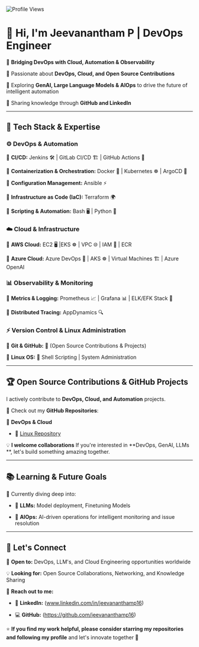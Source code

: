 ![Profile Views](https://komarev.com/ghpvc/?username=jeevananthamp16&color=blue)

# 👋 Hi, I'm Jeevanantham P | **DevOps Engineer**  

🚀 **Bridging DevOps  with Cloud, Automation & Observability**  

🔹 Passionate about **DevOps, Cloud, and Open Source Contributions**  

🔹 Exploring **GenAI, Large Language Models & AIOps** to drive the future of intelligent automation  

🔹 Sharing knowledge through **GitHub and LinkedIn**  

---

## 🔧 Tech Stack & Expertise  

### ⚙️ **DevOps & Automation**  

🔹 **CI/CD:** Jenkins 🛠️ | GitLab CI/CD 🏗️ | GitHub Actions 🚀  

🔹 **Containerization & Orchestration:** Docker 🐳 | Kubernetes ☸️ | ArgoCD 🔄  

🔹 **Configuration Management:** Ansible ⚡ 

🔹 **Infrastructure as Code (IaC):** Terraform 🌍  

🔹 **Scripting & Automation:** Bash 🖥️ | Python 🐍  

### ☁️ **Cloud & Infrastructure** 

🔹 **AWS Cloud:** EC2 🖥️ |EKS ☸️ | VPC 🌐 | IAM 🔑 | ECR 

🔹 **Azure Cloud:** Azure DevOps 🚀 | AKS ☸️ | Virtual Machines 🏗️ |  Azure OpenAI

### 📊 **Observability & Monitoring**  

🔹 **Metrics & Logging:** Prometheus 📈 | Grafana 📊 | ELK/EFK Stack 📑  

🔹 **Distributed Tracing:** AppDynamics 🔍  

### ⚡ **Version Control & Linux Administration**  

🔹 **Git & GitHub:** 📝 (Open Source Contributions & Projects)  

🔹 **Linux OS:** 🐧 Shell Scripting | System Administration  

---

## 🏆 **Open Source Contributions & GitHub Projects**  

I actively contribute to **DevOps, Cloud, and Automation** projects.  

🚀 Check out my **GitHub Repositories**:  

📌 **DevOps & Cloud**  

-  🔹 [Linux Repository](https://github.com/jeevananthamp16/Linux-For-DevOps)

💡 **I welcome collaborations** If you're interested in **DevOps, GenAI, LLMs **, let's build something amazing together. 

---

## 📚 **Learning & Future Goals**  

🚀 Currently diving deep into:

- 🤖 **LLMs:** Model deployment, Finetuning Models
  
- 🤖 **AIOps:** AI-driven operations for intelligent monitoring and issue resolution
   
---

## 📢 **Let's Connect**  

💼 **Open to:** DevOps, LLM's, and Cloud Engineering opportunities worldwide 

💡 **Looking for:** Open Source Collaborations, Networking, and Knowledge Sharing  

📩 **Reach out to me:**  

- 🔗 **LinkedIn:** (www.linkedin.com/in/jeevananthamp16)
  
- 💻 **GitHub:** (https://github.com/jeevananthamp16)

⭐ **If you find my work helpful, please consider starring my repositories and following my profile** and let's innovate together 🎯  
